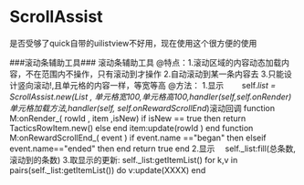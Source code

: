 # ScrollAssist
是否受够了quick自带的uilistview不好用，现在使用这个很方便的使用

###滚动条辅助工具###
滚动条辅助工具
@特点：1.滚动区域的内容动态加载内容，不在范围内不操作，只有滚动到才操作 
       2.自动滚动到某一条内容去 
       3.只能设计竖向滚动!,且单元格的内容一样，等宽等高 
@方法： 
1.显示　　 
    self._list = ScrollAssist.new(_List , 单元格宽100,单元格高100,handler(self,self.onRender_) 单元格加载方法,handler(self, self.onRewardScrollEnd_)滚动回调
     function M:onRender_(  rowId , item ,isNew)
      if  isNew == true  then 
        return    TacticsRowItem.new()
      else 
      end
      item:update(rowId )
      end
    function M:onRewardScrollEnd_( event  )
      if event.name =="began" then 
         elseif event.name=="ended" then
      end
      return true 
    end
2.显示　
    self._list:fill(总条数,滚动到的条数)
3.取显示的更新: 
    self._list:getItemList() 
     for k,v in pairs(self._list:getItemList()) do v:update(XXXX)  end 
